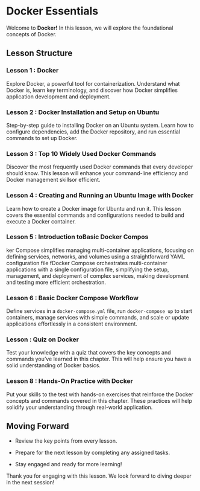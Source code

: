 # Docker Essentials

Welcome to **Docker!** In this lesson, we will explore the foundational concepts of Docker.


## Lesson Structure

### Lesson 1 :  Docker

Explore Docker, a powerful tool for containerization. Understand what Docker is, learn key terminology, and discover how Docker simplifies application development and deployment.


### Lesson 2 : Docker Installation and Setup on Ubuntu

Step-by-step guide to installing Docker on an Ubuntu system. Learn how to configure dependencies, add the Docker repository, and run essential commands to set up Docker.


### Lesson 3 : Top 10 Widely Used Docker Commands  

Discover the most frequently used Docker commands that every developer should know. This lesson will enhance your command-line efficiency and Docker management skillsor efficient.

### Lesson 4 : Creating and Running an Ubuntu Image with Docker

Learn how to create a Docker image for Ubuntu and run it. This lesson covers the essential commands and configurations needed to build and execute a Docker container.

### Lesson 5 : Introduction toBasic Docker Compos

ker Compose simplifies managing multi-container applications, focusing on defining services, networks, and volumes using a straightforward YAML configuration file fDocker Compose orchestrates multi-container applications with a single configuration file, simplifying the setup, management, and deployment of complex services, making development and testing more efficient orchestration.

### Lesson 6 :  Basic Docker Compose Workflow
Define services in a `docker-compose.yml` file, run `docker-compose up` to start containers, manage services with simple commands, and scale or update applications effortlessly in a consistent environment.
### Lesson  : Quiz on Docker

  Test your knowledge with a quiz that covers the key concepts and commands you’ve learned in this chapter. This will help ensure you have a solid understanding of Docker basics.

  
### Lesson 8 : Hands-On Practice with Docker

Put your skills to the test with hands-on exercises that reinforce the Docker concepts and commands covered in this chapter. These practices will help solidify your understanding through real-world application.

## Moving Forward

- Review the key points from every lesson.

- Prepare for the next lesson by completing any assigned tasks.

- Stay engaged and ready for more learning!

Thank you for engaging with this lesson. We look forward to diving deeper in the next session!


<!--stackedit_data:
eyJoaXN0b3J5IjpbNzQwNzcyNjA3LC01MjIwMDA2NSwtNzMyOT
E3ODcyLC03MzI5MTc4NzJdfQ==
-->